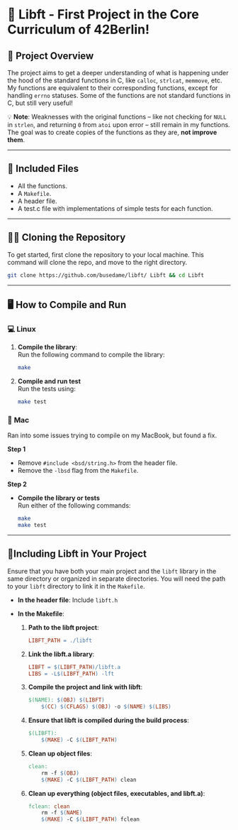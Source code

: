 # 🎉 **Libft - First Project in the Core Curriculum of 42Berlin!**

## 🚀 **Project Overview**  
The project aims to get a deeper understanding of what is happening under the hood of the standard functions in C, like `calloc`, `strlcat`, `memmove`, etc. My functions are equivalent to their corresponding functions, except for handling `errno` statuses. Some of the functions are not standard functions in C, but still very useful!  

💡 **Note**: Weaknesses with the original functions – like not checking for `NULL` in `strlen`, and returning `0` from `atoi` upon error – still remain in my functions. The goal was to create copies of the functions as they are, **not improve them**.

---

## 🧰 **Included Files**  
- All the functions.
- A `Makefile`.
- A header file.
- A test.c file with implementations of simple tests for each function.

---

## 🧑‍💻 **Cloning the Repository**

To get started, first clone the repository to your local machine.
This command will clone the repo, and move to the right directory.
```bash
git clone https://github.com/busedame/libft/ Libft && cd Libft
```
---

## 🖥️ **How to Compile and Run**  

### 💻 **Linux**  
1. **Compile the library**:  
   Run the following command to compile the library:  
   ```bash
   make
2. **Compile and run test**  
   Run the tests using:  
   ```bash
   make test

### 🍏 **Mac**  
Ran into some issues trying to compile on my MacBook, but found a fix.

**Step 1**  
- Remove `#include <bsd/string.h>` from the header file.  
- Remove the `-lbsd` flag from the `Makefile`.

**Step 2**  
- **Compile the library or tests**  
   Run either of the following commands:  
   ```bash
   make
   make test

---

## 🔗**Including Libft in Your Project**

Ensure that you have both your main project and the `libft` library in the same directory or organized in separate directories. You will need the path to your `libft` directory to link it in the `Makefile`.

- **In the header file**: Include `libft.h`

- **In the Makefile**:

  1. **Path to the libft project**:
     ```makefile
     LIBFT_PATH = ./libft
     ```

  2. **Link the libft.a library**:
     ```makefile
     LIBFT = $(LIBFT_PATH)/libft.a
     LIBS = -L$(LIBFT_PATH) -lft
     ```

  3. **Compile the project and link with libft**:
     ```makefile
     $(NAME): $(OBJ) $(LIBFT)
         $(CC) $(CFLAGS) $(OBJ) -o $(NAME) $(LIBS)
     ```

  4. **Ensure that libft is compiled during the build process**:
     ```makefile
     $(LIBFT):
         $(MAKE) -C $(LIBFT_PATH)
     ```

  5. **Clean up object files**:
     ```makefile
     clean:
         rm -f $(OBJ)
         $(MAKE) -C $(LIBFT_PATH) clean
     ```

  6. **Clean up everything (object files, executables, and libft.a)**:
     ```makefile
     fclean: clean
         rm -f $(NAME)
         $(MAKE) -C $(LIBFT_PATH) fclean
     ```

